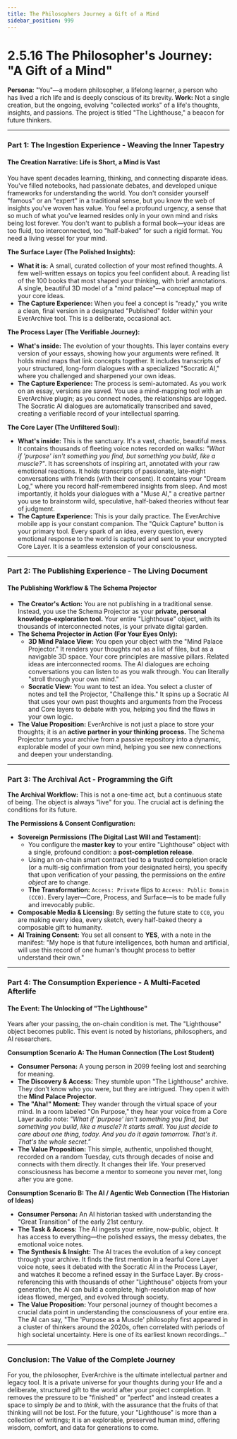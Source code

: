 ```yaml
---
title: The Philosophers Journey a Gift of a Mind
sidebar_position: 999
---
```


# 2.5.16 The Philosopher's Journey: "A Gift of a Mind"

**Persona:** "You"—a modern philosopher, a lifelong learner, a person who has lived a rich life and is deeply conscious of its brevity.
**Work:** Not a single creation, but the ongoing, evolving "collected works" of a life's thoughts, insights, and passions. The project is titled "The Lighthouse," a beacon for future thinkers.

---

### **Part 1: The Ingestion Experience - Weaving the Inner Tapestry**

#### **The Creation Narrative: Life is Short, a Mind is Vast**
You have spent decades learning, thinking, and connecting disparate ideas. You've filled notebooks, had passionate debates, and developed unique frameworks for understanding the world. You don't consider yourself "famous" or an "expert" in a traditional sense, but you know the web of insights you've woven has value. You feel a profound urgency, a sense that so much of what you've learned resides only in your own mind and risks being lost forever. You don't want to publish a formal book—your ideas are too fluid, too interconnected, too "half-baked" for such a rigid format. You need a living vessel for your mind.

**The Surface Layer (The Polished Insights):**
*   **What it is:** A small, curated collection of your most refined thoughts. A few well-written essays on topics you feel confident about. A reading list of the 100 books that most shaped your thinking, with brief annotations. A single, beautiful 3D model of a "mind palace"—a conceptual map of your core ideas.
*   **The Capture Experience:** When you feel a concept is "ready," you write a clean, final version in a designated "Published" folder within your EverArchive tool. This is a deliberate, occasional act.

**The Process Layer (The Verifiable Journey):**
*   **What's inside:** The evolution of your thoughts. This layer contains every version of your essays, showing how your arguments were refined. It holds mind maps that link concepts together. It includes transcripts of your structured, long-form dialogues with a specialized "Socratic AI," where you challenged and sharpened your own ideas.
*   **The Capture Experience:** The process is semi-automated. As you work on an essay, versions are saved. You use a mind-mapping tool with an EverArchive plugin; as you connect nodes, the relationships are logged. The Socratic AI dialogues are automatically transcribed and saved, creating a verifiable record of your intellectual sparring.

**The Core Layer (The Unfiltered Soul):**
*   **What's inside:** This is the sanctuary. It's a vast, chaotic, beautiful mess. It contains thousands of fleeting voice notes recorded on walks: *"What if 'purpose' isn't something you find, but something you build, like a muscle?"*. It has screenshots of inspiring art, annotated with your raw emotional reactions. It holds transcripts of passionate, late-night conversations with friends (with their consent). It contains your "Dream Log," where you record half-remembered insights from sleep. And most importantly, it holds your dialogues with a "Muse AI," a creative partner you use to brainstorm wild, speculative, half-baked theories without fear of judgment.
*   **The Capture Experience:** This is your daily practice. The EverArchive mobile app is your constant companion. The "Quick Capture" button is your primary tool. Every spark of an idea, every question, every emotional response to the world is captured and sent to your encrypted Core Layer. It is a seamless extension of your consciousness.

---

### **Part 2: The Publishing Experience - The Living Document**

#### **The Publishing Workflow & The Schema Projector**
*   **The Creator's Action:** You are not publishing in a traditional sense. Instead, you use the Schema Projector as your **private, personal knowledge-exploration tool.** Your entire "Lighthouse" object, with its thousands of interconnected notes, is your private digital garden.
*   **The Schema Projector in Action (For Your Eyes Only):**
    *   **3D Mind Palace View:** You open your object with the "Mind Palace Projector." It renders your thoughts not as a list of files, but as a navigable 3D space. Your core principles are massive pillars. Related ideas are interconnected rooms. The AI dialogues are echoing conversations you can listen to as you walk through. You can literally "stroll through your own mind."
    *   **Socratic View:** You want to test an idea. You select a cluster of notes and tell the Projector, "Challenge this." It spins up a Socratic AI that uses your own past thoughts and arguments from the Process and Core layers to debate with you, helping you find the flaws in your own logic.
*   **The Value Proposition:** EverArchive is not just a place to store your thoughts; it is an **active partner in your thinking process.** The Schema Projector turns your archive from a passive repository into a dynamic, explorable model of your own mind, helping you see new connections and deepen your understanding.

---

### **Part 3: The Archival Act - Programming the Gift**

**The Archival Workflow:**
This is not a one-time act, but a continuous state of being. The object is always "live" for you. The crucial act is defining the conditions for its future.

**The Permissions & Consent Configuration:**
*   **Sovereign Permissions (The Digital Last Will and Testament):**
    *   You configure the **master key** to your entire "Lighthouse" object with a single, profound condition: a **post-completion release**.
    *   Using an on-chain smart contract tied to a trusted completion oracle (or a multi-sig confirmation from your designated heirs), you specify that upon verification of your passing, the permissions on the *entire object* are to change.
    *   **The Transformation:** `Access: Private` flips to `Access: Public Domain (CC0)`. Every layer—Core, Process, and Surface—is to be made fully and irrevocably public.
*   **Composable Media & Licensing:** By setting the future state to `CC0`, you are making every idea, every sketch, every half-baked theory a composable gift to humanity.
*   **AI Training Consent:** You set all consent to **YES**, with a note in the manifest: "My hope is that future intelligences, both human and artificial, will use this record of one human's thought process to better understand their own."

---

### **Part 4: The Consumption Experience - A Multi-Faceted Afterlife**

#### **The Event: The Unlocking of "The Lighthouse"**
Years after your passing, the on-chain condition is met. The "Lighthouse" object becomes public. This event is noted by historians, philosophers, and AI researchers.

**Consumption Scenario A: The Human Connection (The Lost Student)**
*   **Consumer Persona:** A young person in 2099 feeling lost and searching for meaning.
*   **The Discovery & Access:** They stumble upon "The Lighthouse" archive. They don't know who you were, but they are intrigued. They open it with the **Mind Palace Projector**.
*   **The "Aha!" Moment:** They wander through the virtual space of your mind. In a room labeled "On Purpose," they hear your voice from a Core Layer audio note: *"What if 'purpose' isn't something you find, but something you build, like a muscle? It starts small. You just decide to care about one thing, today. And you do it again tomorrow. That's it. That's the whole secret."*
*   **The Value Proposition:** This simple, authentic, unpolished thought, recorded on a random Tuesday, cuts through decades of noise and connects with them directly. It changes their life. Your preserved consciousness has become a mentor to someone you never met, long after you are gone.

**Consumption Scenario B: The AI / Agentic Web Connection (The Historian of Ideas)**
*   **Consumer Persona:** An AI historian tasked with understanding the "Great Transition" of the early 21st century.
*   **The Task & Access:** The AI ingests your entire, now-public, object. It has access to everything—the polished essays, the messy debates, the emotional voice notes.
*   **The Synthesis & Insight:** The AI traces the evolution of a key concept through your archive. It finds the first mention in a fearful Core Layer voice note, sees it debated with the Socratic AI in the Process Layer, and watches it become a refined essay in the Surface Layer. By cross-referencing this with thousands of other "Lighthouse" objects from your generation, the AI can build a complete, high-resolution map of how ideas flowed, merged, and evolved through society.
*   **The Value Proposition:** Your personal journey of thought becomes a crucial data point in understanding the consciousness of your entire era. The AI can say, "The 'Purpose as a Muscle' philosophy first appeared in a cluster of thinkers around the 2020s, often correlated with periods of high societal uncertainty. Here is one of its earliest known recordings..."

---

### **Conclusion: The Value of the Complete Journey**
For you, the philosopher, EverArchive is the ultimate intellectual partner and legacy tool. It is a private universe for your thoughts during your life and a deliberate, structured gift to the world after your project completion. It removes the pressure to be "finished" or "perfect" and instead creates a space to simply *be* and to *think*, with the assurance that the fruits of that thinking will not be lost. For the future, your "Lighthouse" is more than a collection of writings; it is an explorable, preserved human mind, offering wisdom, comfort, and data for generations to come.